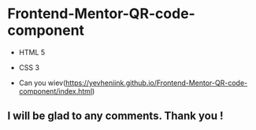# Frontend-Mentor-QR-code-component
- HTML 5
- CSS 3
  
- Can you wiev(https://yevheniink.github.io/Frontend-Mentor-QR-code-component/index.html)

## I will be glad to any comments. Thank you !

